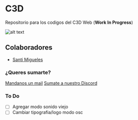 # C3D
Repositorio para los codigos del C3D Web (**Work In Progress**)

![alt text](https://github.com/intercambiostransorganicos/c3d/blob/master/assets/loop.gif)

## Colaboradores
* [Santi Migueles](https://github.com/santimigueles)

### ¿Queres sumarte?
[Mandanos un mail](mailto:intercambiostransorganicos@gmail.com?subject=[C3D]%20Web%20App&bcc=msigniorini@untref.edu.ar)
[Sumate a nuestro Discord](https://discord.gg/KTuvUX8)

### To Do
- [ ] Agregar modo sonido viejo
- [ ] Cambiar tipografia/logo modo osc
